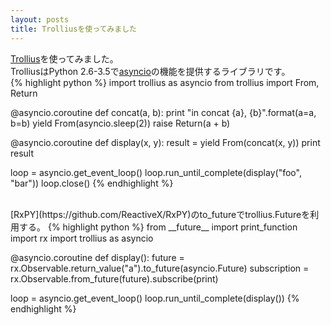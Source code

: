 ```yaml
---
layout: posts
title: Trolliusを使ってみました 
---
```

[Trollius](http://trollius.readthedocs.org/en/latest/index.html)を使ってみました。     
TrolliusはPython 2.6-3.5で[asyncio](http://docs.python.jp/3/library/asyncio.html)の機能を提供するライブラリです。    
{% highlight python %}
import trollius as asyncio
from trollius import From, Return


@asyncio.coroutine
def concat(a, b):
    print "in concat {a}, {b}".format(a=a, b=b)
    yield From(asyncio.sleep(2))
    raise Return(a + b)


@asyncio.coroutine
def display(x, y):
    result = yield From(concat(x, y))
    print result

loop = asyncio.get_event_loop()
loop.run_until_complete(display("foo", "bar"))
loop.close()
{% endhighlight %}
   
<br/>
[RxPY](https://github.com/ReactiveX/RxPY)のto_futureでtrollius.Futureを利用する。   
{% highlight python %}
from __future__ import print_function
import rx
import trollius as asyncio


@asyncio.coroutine
def display():
    future = rx.Observable.return_value("a").to_future(asyncio.Future)
    subscription = rx.Observable.from_future(future).subscribe(print)

loop = asyncio.get_event_loop()
loop.run_until_complete(display())
{% endhighlight %}
